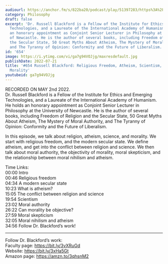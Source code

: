 ```yaml
---
audiourl: https://anchor.fm/s/822ba20/podcast/play/51397283/https%3A%2F%2Fd3ctxlq1ktw2nl.cloudfront.net%2Fstaging%2F2022-4-2%2F70bdbe8d-87e3-cc84-e617-a01f84af9ec6.m4a
category: Philosophy
draft: false
excerpt: 'Dr. Russell Blackford is a Fellow of the Institute for Ethics and Emerging
  Technologies, and a Laureate of the International Academy of Humanism. He holds
  an honorary appointment as Conjoint Senior Lecturer in Philosophy at the University
  of Newcastle. He is the author of several books, including Freedom of Religion and
  the Secular State, 50 Great Myths About Atheism, The Mystery of Moral Authority,
  and The Tyranny of Opinion: Conformity and the Future of Liberalism.'
id: '654'
image: https://i.ytimg.com/vi/ga7g94VOJjg/maxresdefault.jpg
publishDate: 2022-07-21
title: '#654 Russell Blackford: Religious Freedom, Atheism, Scientism, Nihilism, and
  Morality'
youtubeid: ga7g94VOJjg
---
```

<div class="timelinks">

RECORDED ON MAY 2nd 2022.  
Dr. Russell Blackford is a Fellow of the Institute for Ethics and Emerging Technologies, and a Laureate of the International Academy of Humanism. He holds an honorary appointment as Conjoint Senior Lecturer in Philosophy at the University of Newcastle. He is the author of several books, including Freedom of Religion and the Secular State, 50 Great Myths About Atheism, The Mystery of Moral Authority, and The Tyranny of Opinion: Conformity and the Future of Liberalism.

In this episode, we talk about religion, atheism, science, and morality. We start with religious freedom, and the modern secular state. We define atheism, and get into the conflict between religion and science. We then talk about moral authority, the objectivity of morality, moral skepticism, and the relationship between moral nihilism and atheism.

Time Links:  
<time>00:00</time> Intro  
<time>00:46</time> Religious freedom  
<time>04:34</time> A modern secular state  
<time>10:23</time> What is atheism?  
<time>15:05</time> The conflict between religion and science  
<time>19:54</time> Scientism  
<time>23:02</time> Moral authority  
<time>26:22</time> Can morality be objective?  
<time>27:59</time> Moral skepticism  
<time>32:05</time> Moral nihilism and atheism  
<time>34:56</time> Follow Dr. Blackford’s work!

---

Follow Dr. Blackford’s work:  
Faculty page: https://bit.ly/3vXRuGd  
Website: https://bit.ly/3xHa5Gt  
Amazon page: https://amzn.to/3qhsnM2
</div>

